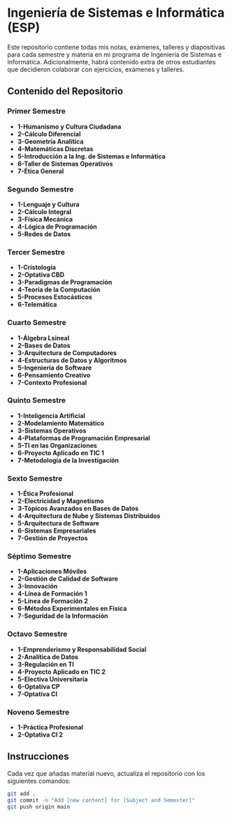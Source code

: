 # Ingeniería de Sistemas e Informática (ESP)

Este repositorio contiene todas mis notas, exámenes, talleres y diapositivas para cada semestre y materia en mi programa de Ingeniería de Sistemas e Informática. Adicionalmente, habrá contenido extra de otros estudiantes que decidieron colaborar con ejercicios, exámenes y talleres.

## Contenido del Repositorio

### Primer Semestre

- **1-Humanismo y Cultura Ciudadana**
- **2-Cálculo Diferencial**
- **3-Geometría Analítica**
- **4-Matemáticas Discretas**
- **5-Introducción a la Ing. de Sistemas e Informática**
- **6-Taller de Sistemas Operativos**
- **7-Ética General**

### Segundo Semestre

- **1-Lenguaje y Cultura**
- **2-Cálculo Integral**
- **3-Física Mecánica**
- **4-Lógica de Programación**
- **5-Redes de Datos**

### Tercer Semestre

- **1-Cristología**
- **2-Optativa CBD**
- **3-Paradigmas de Programación**
- **4-Teoría de la Computación**
- **5-Procesos Estocásticos**
- **6-Telemática**

### Cuarto Semestre

- **1-Álgebra Lsineal**
- **2-Bases de Datos**
- **3-Arquitectura de Computadores**
- **4-Estructuras de Datos y Algoritmos**
- **5-Ingeniería de Software**
- **6-Pensamiento Creativo**
- **7-Contexto Profesional**

### Quinto Semestre

- **1-Inteligencia Artificial**
- **2-Modelamiento Matemático**
- **3-Sistemas Operativos**
- **4-Plataformas de Programación Empresarial**
- **5-TI en las Organizaciones**
- **6-Proyecto Aplicado en TIC 1**
- **7-Metodología de la Investigación**

### Sexto Semestre

- **1-Ética Profesional**
- **2-Electricidad y Magnetismo**
- **3-Tópicos Avanzados en Bases de Datos**
- **4-Arquitectura de Nube y Sistemas Distribuidos**
- **5-Arquitectura de Software**
- **6-Sistemas Empresariales**
- **7-Gestión de Proyectos**

### Séptimo Semestre

- **1-Aplicaciones Móviles**
- **2-Gestión de Calidad de Software**
- **3-Innovación**
- **4-Línea de Formación 1**
- **5-Línea de Formación 2**
- **6-Métodos Experimentales en Física**
- **7-Seguridad de la Información**

### Octavo Semestre

- **1-Emprenderismo y Responsabilidad Social**
- **2-Analítica de Datos**
- **3-Regulación en TI**
- **4-Proyecto Aplicado en TIC 2**
- **5-Electiva Universitaria**
- **6-Optativa CP**
- **7-Optativa CI**

### Noveno Semestre

- **1-Práctica Profesional**
- **2-Optativa CI 2**

## Instrucciones

Cada vez que añadas material nuevo, actualiza el repositorio con los siguientes comandos:

```bash
git add .
git commit -m "Add [new content] for [Subject and Semester]"
git push origin main